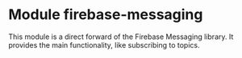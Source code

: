 # Module firebase-messaging
This module is a direct forward of the Firebase Messaging library. It provides the main functionality, like subscribing to topics.
